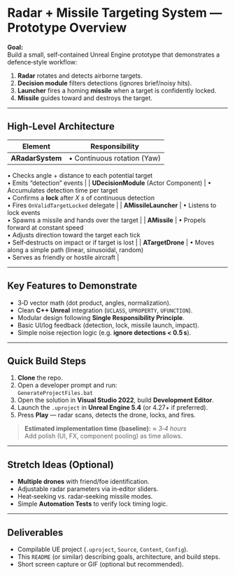 
# Radar + Missile Targeting System — Prototype Overview

**Goal:**  
Build a small, self‑contained Unreal Engine prototype that demonstrates a defence‑style workflow:
1. **Radar** rotates and detects airborne targets.  
2. **Decision module** filters detections (ignores brief/noisy hits).  
3. **Launcher** fires a homing **missile** when a target is confidently locked.  
4. **Missile** guides toward and destroys the target.

---

## High‑Level Architecture

| Element | Responsibility |
|---------|----------------|
| **ARadarSystem** | • Continuous rotation (Yaw)  
• Checks angle + distance to each potential target  
• Emits “detection” events |
| **UDecisionModule** (Actor Component) | • Accumulates detection time per target  
• Confirms a **lock** after *X s* of continuous detection  
• Fires `OnValidTargetLocked` delegate |
| **AMissileLauncher** | • Listens to lock events  
• Spawns a missile and hands over the target |
| **AMissile** | • Propels forward at constant speed  
• Adjusts direction toward the target each tick  
• Self‑destructs on impact or if target is lost |
| **ATargetDrone** | • Moves along a simple path (linear, sinusoidal, random)  
• Serves as friendly or hostile aircraft |

---

## Key Features to Demonstrate

* 3‑D vector math (dot product, angles, normalization).  
* Clean **C++ Unreal** integration (`UCLASS`, `UPROPERTY`, `UFUNCTION`).  
* Modular design following **Single Responsibility Principle**.  
* Basic UI/log feedback (detection, lock, missile launch, impact).  
* Simple noise rejection logic (e.g. **ignore detections < 0.5 s**).  

---

## Quick Build Steps

1. **Clone** the repo.  
2. Open a developer prompt and run:  
   ```GenerateProjectFiles.bat```  
3. Open the solution in **Visual Studio 2022**, build **Development Editor**.  
4. Launch the `.uproject` in **Unreal Engine 5.4** (or 4.27+ if preferred).  
5. Press **Play** — radar scans, detects the drone, locks, and fires.

> **Estimated implementation time (baseline):** *≈ 3‑4 hours*  
> Add polish (UI, FX, component pooling) as time allows.

---

## Stretch Ideas (Optional)

* **Multiple drones** with friend/foe identification.  
* Adjustable radar parameters via in‑editor sliders.  
* Heat‑seeking vs. radar‑seeking missile modes.  
* Simple **Automation Tests** to verify lock timing logic.  

---

## Deliverables

* Compilable UE project (`.uproject`, `Source`, `Content`, `Config`).  
* This `README` (or similar) describing goals, architecture, and build steps.  
* Short screen capture or GIF (optional but recommended).  
